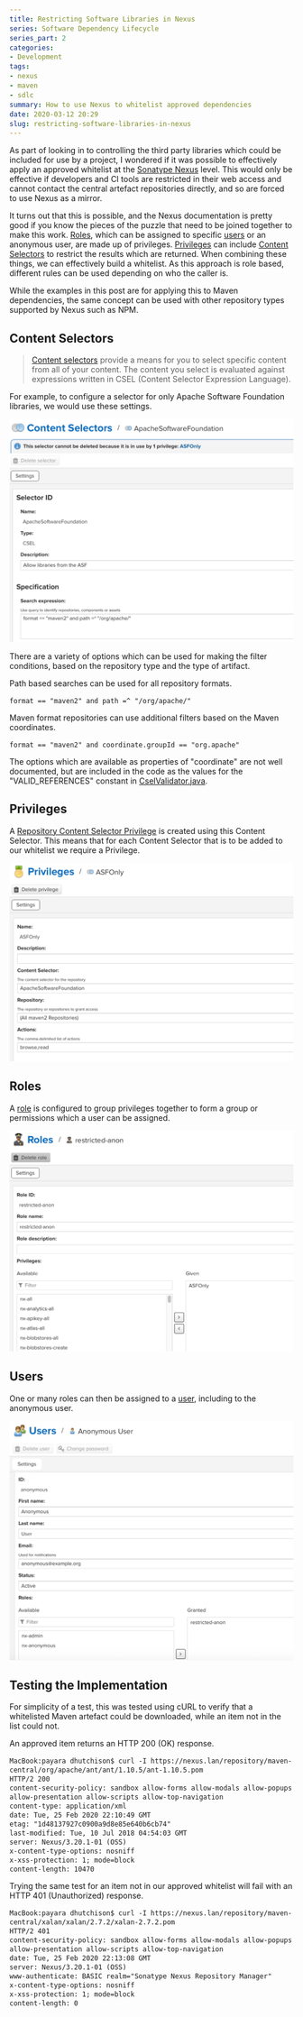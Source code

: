 ```yaml
---
title: Restricting Software Libraries in Nexus
series: Software Dependency Lifecycle
series_part: 2
categories:
- Development
tags:
- nexus
- maven
- sdlc
summary: How to use Nexus to whitelist approved dependencies
date: 2020-03-12 20:29
slug: restricting-software-libraries-in-nexus
---
```

As part of looking in to controlling the third party libraries which could be included for use by a project, I wondered if it was possible to effectively apply an approved whitelist at the [Sonatype Nexus][nexus] level. This would only be effective if developers and CI tools are restricted in their web access and cannot contact the central artefact repositories directly, and so are forced to use Nexus as a mirror. 
 
It turns out that this is possible, and the Nexus documentation is pretty good if you know the pieces of the puzzle that need to be joined together to make this work. [Roles][nexus_roles], which can be assigned to specific [users][nexus_users] or an anonymous user, are made up of privileges. [Privileges][nexus_privilege] can include [Content Selectors][nexus_content_selector] to restrict the results which are returned. When combining these things, we can effectively build a whitelist. As this approach is role based, different rules can be used depending on who the caller is.

<!--more-->

While the examples in this post are for applying this to Maven dependencies, the same concept can be used with other repository types supported by Nexus such as NPM.

## Content Selectors

> [Content selectors][nexus_content_selector] provide a means for you to select specific content from all of your content. The content you select is evaluated against expressions written in CSEL (Content Selector Expression Language).

For example, to configure a selector for only Apache Software Foundation libraries, we would use these settings.

![ASF Content Selector][content_selector_asf]

There are a variety of options which can be used for making the filter conditions, based on the repository type and the type of artifact. 

Path based searches can be used for all repository formats.

~~~
format == "maven2" and path =^ "/org/apache/"
~~~

Maven format repositories can use additional filters based on the Maven coordinates.

~~~
format == "maven2" and coordinate.groupId == "org.apache"
~~~

The options which are available as properties of "coordinate" are not well documented, but are included in the code as the values for the "VALID_REFERENCES" constant in [CselValidator.java][csel_validator]. 

## Privileges

A [Repository Content Selector Privilege][nexus_privilege] is created using this Content Selector. This means that for each Content Selector that is to be added to our whitelist we require a Privilege.

![ASF Content Selector Privilege][privilege_asf]

## Roles

A [role][nexus_roles] is configured to group privileges together to form a group or permissions which a user can be assigned. 

![Role linked to our custom privileges][role_restricted_anon]

## Users

One or many roles can then be assigned to a [user][nexus_users], including to the anonymous user. 

![Anonymous user linked to our custom role][user_anon_roles]



## Testing the Implementation

For simplicity of a test, this was tested using cURL to verify that a whitelisted Maven artefact could be downloaded, while an item not in the list could not. 

An approved item returns an HTTP 200 (OK) response. 

~~~
MacBook:payara dhutchison$ curl -I https://nexus.lan/repository/maven-central/org/apache/ant/ant/1.10.5/ant-1.10.5.pom
HTTP/2 200 
content-security-policy: sandbox allow-forms allow-modals allow-popups allow-presentation allow-scripts allow-top-navigation
content-type: application/xml
date: Tue, 25 Feb 2020 22:10:49 GMT
etag: "1d48137927c0900a9d8e85e640b6cb74"
last-modified: Tue, 10 Jul 2018 04:54:03 GMT
server: Nexus/3.20.1-01 (OSS)
x-content-type-options: nosniff
x-xss-protection: 1; mode=block
content-length: 10470
~~~

Trying the same test for an item not in our approved whitelist will fail with an HTTP 401 (Unauthorized) response.

~~~
MacBook:payara dhutchison$ curl -I https://nexus.lan/repository/maven-central/xalan/xalan/2.7.2/xalan-2.7.2.pom
HTTP/2 401 
content-security-policy: sandbox allow-forms allow-modals allow-popups allow-presentation allow-scripts allow-top-navigation
date: Tue, 25 Feb 2020 22:13:08 GMT
server: Nexus/3.20.1-01 (OSS)
www-authenticate: BASIC realm="Sonatype Nexus Repository Manager"
x-content-type-options: nosniff
x-xss-protection: 1; mode=block
content-length: 0
~~~


[nexus]: https://www.sonatype.com/nexus-repository-oss "Nexus Repository OSS - Software Component Management - Sonatype"

[nexus_content_selector]: https://help.sonatype.com/repomanager3/configuration/repository-management#RepositoryManagement-ContentSelectors "Content Selectors"
[nexus_privilege]: https://help.sonatype.com/repomanager3/configuration/repository-management#RepositoryManagement-ManagingSelectorPermissions "Managing Selector Permissions"
[nexus_roles]: https://help.sonatype.com/repomanager3/security/roles "Roles"
[nexus_users]: https://help.sonatype.com/repomanager3/security/users "Users"


[content_selector_asf]: /images/nexus_whitelist/content_selector_asf.png "Configuration settings for an Apache Software Foundation Content Selector"
[privilege_asf]: /images/nexus_whitelist/privilege_asf.png "Configuration settings for an Apache Software Foundation Privilege"
[role_restricted_anon]: /images/nexus_whitelist/role_restricted_anon.png "Configuration settings for our custom role"
[user_anon_roles]: /images/nexus_whitelist/user_anon_roles.png "Configuration settings for the anonymous user with our custom role"

[csel_validator]: https://github.com/sonatype/nexus-public/blob/master/components/nexus-selector/src/main/java/org/sonatype/nexus/selector/CselValidator.java "CselValidator.java source"
